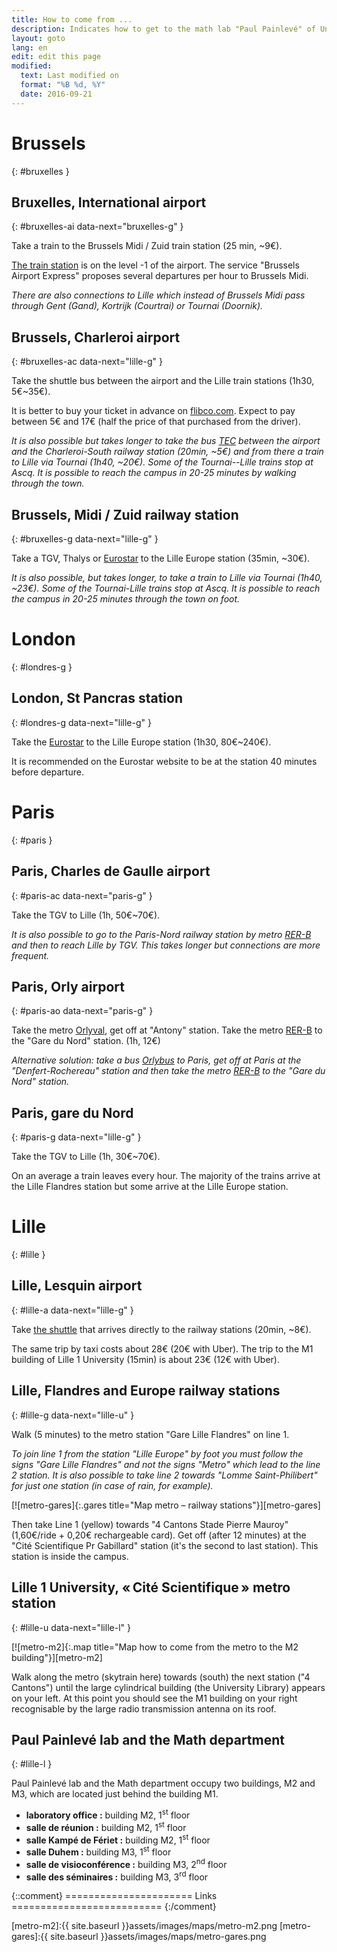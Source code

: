 ```yaml
---
title: How to come from ...
description: Indicates how to get to the math lab "Paul Painlevé" of University of Lille from various starting points.
layout: goto
lang: en
edit: edit this page
modified:
  text: Last modified on
  format: "%B %d, %Y"
  date: 2016-09-21
---
```


# <i class="cityicon-bruxelles"></i>Brussels
{: #bruxelles }

## Bruxelles, <i class="icon-flight"></i> International airport
{: #bruxelles-ai data-next="bruxelles-g" }

Take a train to the Brussels Midi / Zuid train station (25 min, ~9€).

[The train station][brussels airport train station] is on the level -1 of the airport. The service "Brussels Airport Express" proposes several departures per hour to Brussels Midi.

_There are also connections to Lille which instead of Brussels Midi pass through Gent (Gand), Kortrijk (Courtrai) or Tournai (Doornik)._

## Brussels, <i class="icon-flight"></i> Charleroi airport
{: #bruxelles-ac data-next="lille-g" }

Take the shuttle bus between the airport and the Lille train stations (1h30, 5€~35€).

It is better to buy your ticket in advance on [flibco.com]. Expect to pay between 5€ and 17€ (half the price of that purchased from the driver).

_It is also possible but takes longer to take the bus [TEC] between the airport and the Charleroi-South railway station (20min, ~5€) and from there a train to Lille via Tournai (1h40, ~20€). Some of the Tournai--Lille trains stop at Ascq. It is possible to reach the campus in 20-25 minutes by walking through the town._

## Brussels, <i class="icon-train"></i> Midi / Zuid railway station
{: #bruxelles-g data-next="lille-g" }

Take a TGV, Thalys or [Eurostar] to the Lille Europe station (35min, ~30€).

_It is also possible, but takes longer, to take a train to Lille via Tournai (1h40, ~23€). Some of the Tournai-Lille trains stop at Ascq. It is possible to reach the campus in 20-25 minutes through the town on foot._

# <i class="cityicon-london"></i>London
{: #londres-g }

## London, <i class="icon-train"></i> St Pancras station
{: #londres-g data-next="lille-g" }

Take the [Eurostar] to the Lille Europe station (1h30, 80€~240€).

It is recommended on the Eurostar website to be at the station 40 minutes before departure.

# <i class="cityicon-paris"></i>Paris
{: #paris }

## Paris, <i class="icon-flight"></i> Charles de Gaulle airport
{: #paris-ac data-next="paris-g" }

Take the TGV to Lille (1h, 50€~70€).

_It is also possible to go to the Paris-Nord railway station by metro [RER-B] and then to reach Lille by TGV. This takes longer but connections
are more frequent._

## Paris, <i class="icon-flight"></i> Orly airport
{: #paris-ao data-next="paris-g" }

Take the metro [Orlyval], get off at "Antony" station. Take the metro [RER-B] to the "Gare du Nord" station. (1h, 12€)

_Alternative solution: take a bus [Orlybus] to Paris, get off at Paris at the "Denfert-Rochereau" station and then take the metro [RER-B] to the "Gare du Nord" station._

## Paris, <i class="icon-train"></i> gare du Nord
{: #paris-g data-next="lille-g" }

Take the TGV to Lille (1h, 30€~70€).

On an average a train leaves every hour. The majority of the trains arrive at the Lille Flandres station but some arrive at the Lille Europe station.

# <i class="cityicon-lille"></i>Lille
{: #lille }

## Lille, <i class="icon-flight"></i> Lesquin airport
{: #lille-a data-next="lille-g" }

Take [the shuttle][lille airport shuttle] that arrives directly to the railway stations (20min, ~8€).

The same trip by taxi costs about 28€ (20€ with Uber).
The trip to the M1 building of Lille 1 University (15min) is about 23€ (12€ with Uber).

## Lille, <i class="icon-train"></i> Flandres and Europe railway stations
{: #lille-g data-next="lille-u" }

Walk (5 minutes) to the metro station "Gare Lille Flandres" on line 1.

_To join line 1 from the station "Lille Europe" by foot you must follow the signs "Gare Lille Flandres" and not the signs "Metro" which lead to the line 2 station. It is also possible to take line 2 towards "Lomme Saint-Philibert" for just one station (in case of rain, for example)._

[![metro-gares]{:.gares title="Map metro – railway stations"}][metro-gares]

Then take Line 1 (yellow) towards "4 Cantons Stade Pierre Mauroy" (1,60€/ride + 0,20€ rechargeable card).
Get off (after 12 minutes) at the "Cité Scientifique Pr Gabillard" station (it's the second to last station). This station is inside the campus.

## Lille 1 University, <i class="icon-lille-metro"></i> « Cité Scientifique » metro station
{: #lille-u data-next="lille-l" }

[![metro-m2]{:.map title="Map how to come from the metro to the M2 building"}][metro-m2]

Walk along the metro (skytrain here) towards (south) the next station ("4 Cantons") until the large cylindrical building (the University Library) appears on your left. At this point you should see the M1 building on your right recognisable by the large radio transmission antenna on its roof.

## Paul Painlevé lab and the Math department
{: #lille-l }

Paul Painlevé lab and the Math department occupy two buildings, M2 and M3, which are located just behind the building M1.

- **laboratory office :** building M2, 1<sup>st</sup> floor
- **salle de réunion :** building M2, 1<sup>st</sup> floor
- **salle Kampé de Fériet :** building M2, 1<sup>st</sup> floor
- **salle Duhem :** building M3, 1<sup>st</sup> floor
- **salle de visioconférence :** building M3, 2<sup>nd</sup> floor
- **salle des séminaires :** building M3, 3<sup>rd</sup> floor


{::comment}
====================== Links ==========================
{:/comment}

[brussels airport train station]:http://www.brusselsairport.be/en/passngr/to_from_brussels_airport/train/

[flibco.com]:https://www.flibco.com/en
[TEC]:https://www.infotec.be/fr-be/medeplacer/horaires/ligne.aspx?ligne=CA

[Eurostar]:http://www.eurostar.com/uk-en

[Orlyval]:https://www.orlyval.com/en
[RER-B]:https://www.transilien.com/lignes/rer-trains/rer-B
[Orlybus]:http://www.ratp.fr/en/ratp/r_61848/orlybus/

[lille airport shuttle]:http://www.lille.aeroport.fr/getting-to-the-airport/shuttle/

[metro-m2]:{{ site.baseurl }}assets/images/maps/metro-m2.png
[metro-gares]:{{ site.baseurl }}assets/images/maps/metro-gares.png
